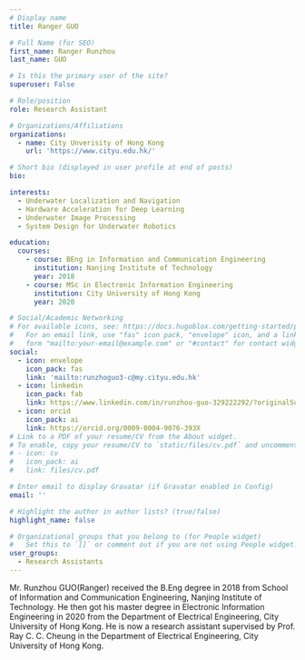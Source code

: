 ```yaml
---
# Display name
title: Ranger GUO

# Full Name (for SEO)
first_name: Ranger Runzhou
last_name: GUO

# Is this the primary user of the site?
superuser: False

# Role/position
role: Research Assistant

# Organizations/Affiliations
organizations:
  - name: City Unverisity of Hong Kong
    url: 'https://www.cityu.edu.hk/'

# Short bio (displayed in user profile at end of posts)
bio: 

interests:
  - Underwater Localization and Navigation
  - Hardware Acceleration for Deep Learning
  - Underwater Image Processing
  - System Design for Underwater Robotics

education:
  courses:
    - course: BEng in Information and Communication Engineering
      institution: Nanjing Institute of Technology
      year: 2018
    - course: MSc in Electronic Information Engineering
      institution: City University of Hong Kong
      year: 2020  

# Social/Academic Networking
# For available icons, see: https://docs.hugoblox.com/getting-started/page-builder/#icons
#   For an email link, use "fas" icon pack, "envelope" icon, and a link in the
#   form "mailto:your-email@example.com" or "#contact" for contact widget.
social:
  - icon: envelope
    icon_pack: fas
    link: 'mailto:runzhoguo3-c@my.cityu.edu.hk'
  - icon: linkedin
    icon_pack: fab
    link: https://www.linkedin.com/in/runzhou-guo-329222292/?originalSubdomain=hk  
  - icon: orcid
    icon_pack: ai
    link: https://orcid.org/0009-0004-9076-393X
# Link to a PDF of your resume/CV from the About widget.
# To enable, copy your resume/CV to `static/files/cv.pdf` and uncomment the lines below.
# - icon: cv
#   icon_pack: ai
#   link: files/cv.pdf

# Enter email to display Gravatar (if Gravatar enabled in Config)
email: ''

# Highlight the author in author lists? (true/false)
highlight_name: false

# Organizational groups that you belong to (for People widget)
#   Set this to `[]` or comment out if you are not using People widget.
user_groups:
  - Research Assistants
---
```


Mr. Runzhou GUO(Ranger) received the B.Eng degree in 2018 from School of Information and Communication Engineering, Nanjing Institute of Technology.
He then got his master degree in Electronic Information Engineering in 2020 from the Department of Electrical Engineering, City University of Hong Kong.
He is now a research assistant supervised by Prof. Ray C. C. Cheung in the Department of Electrical Engineering, City University of Hong Kong.
